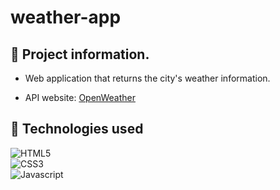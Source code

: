 # weather-app

## :rocket: Project information.

- Web application that returns the city's weather information.

- API website: [OpenWeather](https://openweathermap.org/)

## :wrench: Technologies used

<div>

![HTML5](https://img.shields.io/badge/html5-%23E34F26.svg?style=for-the-badge&logo=html5&logoColor=white)
</br>
![CSS3](https://img.shields.io/badge/css3-%231572B6.svg?style=for-the-badge&logo=css3&logoColor=white)
</br>
![Javascript](https://img.shields.io/badge/JavaScript-F7DF1E?style=for-the-badge&logo=javascript&logoColor=black)

</div>
